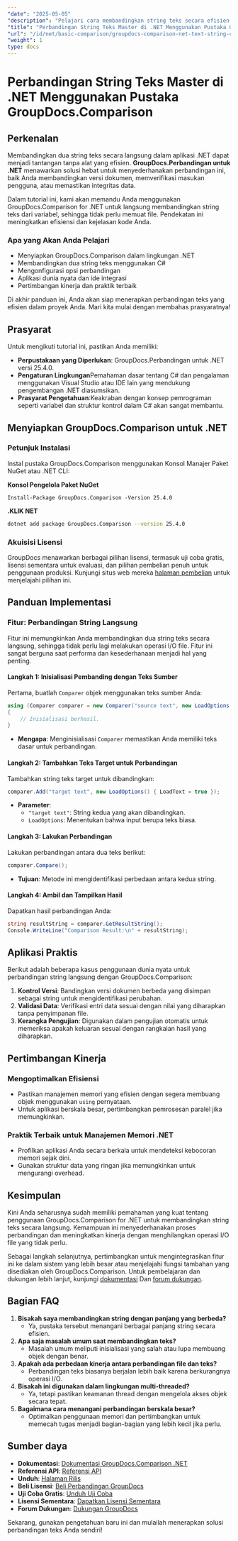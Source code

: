 ```yaml
---
"date": "2025-05-05"
"description": "Pelajari cara membandingkan string teks secara efisien dalam aplikasi .NET menggunakan pustaka GroupDocs.Comparison yang canggih. Sederhanakan kode Anda dengan tutorial terperinci ini."
"title": "Perbandingan String Teks Master di .NET Menggunakan Pustaka GroupDocs.Comparison"
"url": "/id/net/basic-comparison/groupdocs-comparison-net-text-string-compare/"
"weight": 1
type: docs
---
```

# Perbandingan String Teks Master di .NET Menggunakan Pustaka GroupDocs.Comparison

## Perkenalan

Membandingkan dua string teks secara langsung dalam aplikasi .NET dapat menjadi tantangan tanpa alat yang efisien. **GroupDocs.Perbandingan untuk .NET** menawarkan solusi hebat untuk menyederhanakan perbandingan ini, baik Anda membandingkan versi dokumen, memverifikasi masukan pengguna, atau memastikan integritas data.

Dalam tutorial ini, kami akan memandu Anda menggunakan GroupDocs.Comparison for .NET untuk langsung membandingkan string teks dari variabel, sehingga tidak perlu memuat file. Pendekatan ini meningkatkan efisiensi dan kejelasan kode Anda.

### Apa yang Akan Anda Pelajari
- Menyiapkan GroupDocs.Comparison dalam lingkungan .NET
- Membandingkan dua string teks menggunakan C#
- Mengonfigurasi opsi perbandingan
- Aplikasi dunia nyata dan ide integrasi
- Pertimbangan kinerja dan praktik terbaik

Di akhir panduan ini, Anda akan siap menerapkan perbandingan teks yang efisien dalam proyek Anda. Mari kita mulai dengan membahas prasyaratnya!

## Prasyarat

Untuk mengikuti tutorial ini, pastikan Anda memiliki:

- **Perpustakaan yang Diperlukan**: GroupDocs.Perbandingan untuk .NET versi 25.4.0.
- **Pengaturan Lingkungan**Pemahaman dasar tentang C# dan pengalaman menggunakan Visual Studio atau IDE lain yang mendukung pengembangan .NET diasumsikan.
- **Prasyarat Pengetahuan**:Keakraban dengan konsep pemrograman seperti variabel dan struktur kontrol dalam C# akan sangat membantu.

## Menyiapkan GroupDocs.Comparison untuk .NET

### Petunjuk Instalasi

Instal pustaka GroupDocs.Comparison menggunakan Konsol Manajer Paket NuGet atau .NET CLI:

**Konsol Pengelola Paket NuGet**
```shell
Install-Package GroupDocs.Comparison -Version 25.4.0
```

**.KLIK NET**
```bash
dotnet add package GroupDocs.Comparison --version 25.4.0
```

### Akuisisi Lisensi

GroupDocs menawarkan berbagai pilihan lisensi, termasuk uji coba gratis, lisensi sementara untuk evaluasi, dan pilihan pembelian penuh untuk penggunaan produksi. Kunjungi situs web mereka [halaman pembelian](https://purchase.groupdocs.com/buy) untuk menjelajahi pilihan ini.

## Panduan Implementasi

### Fitur: Perbandingan String Langsung

Fitur ini memungkinkan Anda membandingkan dua string teks secara langsung, sehingga tidak perlu lagi melakukan operasi I/O file. Fitur ini sangat berguna saat performa dan kesederhanaan menjadi hal yang penting.

#### Langkah 1: Inisialisasi Pembanding dengan Teks Sumber
Pertama, buatlah `Comparer` objek menggunakan teks sumber Anda:

```csharp
using (Comparer comparer = new Comparer("source text", new LoadOptions() { LoadText = true }))
{
    // Inisialisasi berhasil.
}
```
- **Mengapa**: Menginisialisasi `Comparer` memastikan Anda memiliki teks dasar untuk perbandingan.

#### Langkah 2: Tambahkan Teks Target untuk Perbandingan
Tambahkan string teks target untuk dibandingkan:

```csharp
comparer.Add("target text", new LoadOptions() { LoadText = true });
```
- **Parameter**:
  - `"target text"`: String kedua yang akan dibandingkan.
  - `LoadOptions`: Menentukan bahwa input berupa teks biasa.

#### Langkah 3: Lakukan Perbandingan
Lakukan perbandingan antara dua teks berikut:

```csharp
comparer.Compare();
```
- **Tujuan**: Metode ini mengidentifikasi perbedaan antara kedua string.

#### Langkah 4: Ambil dan Tampilkan Hasil
Dapatkan hasil perbandingan Anda:

```csharp
string resultString = comparer.GetResultString();
Console.WriteLine("Comparison Result:\n" + resultString);
```

## Aplikasi Praktis

Berikut adalah beberapa kasus penggunaan dunia nyata untuk perbandingan string langsung dengan GroupDocs.Comparison:

1. **Kontrol Versi**: Bandingkan versi dokumen berbeda yang disimpan sebagai string untuk mengidentifikasi perubahan.
2. **Validasi Data**: Verifikasi entri data sesuai dengan nilai yang diharapkan tanpa penyimpanan file.
3. **Kerangka Pengujian**: Digunakan dalam pengujian otomatis untuk memeriksa apakah keluaran sesuai dengan rangkaian hasil yang diharapkan.

## Pertimbangan Kinerja

### Mengoptimalkan Efisiensi
- Pastikan manajemen memori yang efisien dengan segera membuang objek menggunakan `using` pernyataan.
- Untuk aplikasi berskala besar, pertimbangkan pemrosesan paralel jika memungkinkan.

### Praktik Terbaik untuk Manajemen Memori .NET
- Profilkan aplikasi Anda secara berkala untuk mendeteksi kebocoran memori sejak dini.
- Gunakan struktur data yang ringan jika memungkinkan untuk mengurangi overhead.

## Kesimpulan

Kini Anda seharusnya sudah memiliki pemahaman yang kuat tentang penggunaan GroupDocs.Comparison for .NET untuk membandingkan string teks secara langsung. Kemampuan ini menyederhanakan proses perbandingan dan meningkatkan kinerja dengan menghilangkan operasi I/O file yang tidak perlu.

Sebagai langkah selanjutnya, pertimbangkan untuk mengintegrasikan fitur ini ke dalam sistem yang lebih besar atau menjelajahi fungsi tambahan yang disediakan oleh GroupDocs.Comparison. Untuk pembelajaran dan dukungan lebih lanjut, kunjungi [dokumentasi](https://docs.groupdocs.com/comparison/net/) Dan [forum dukungan](https://forum.groupdocs.com/c/comparison/).

## Bagian FAQ

1. **Bisakah saya membandingkan string dengan panjang yang berbeda?**
   - Ya, pustaka tersebut menangani berbagai panjang string secara efisien.
2. **Apa saja masalah umum saat membandingkan teks?**
   - Masalah umum meliputi inisialisasi yang salah atau lupa membuang objek dengan benar.
3. **Apakah ada perbedaan kinerja antara perbandingan file dan teks?**
   - Perbandingan teks biasanya berjalan lebih baik karena berkurangnya operasi I/O.
4. **Bisakah ini digunakan dalam lingkungan multi-threaded?**
   - Ya, tetapi pastikan keamanan thread dengan mengelola akses objek secara tepat.
5. **Bagaimana cara menangani perbandingan berskala besar?**
   - Optimalkan penggunaan memori dan pertimbangkan untuk memecah tugas menjadi bagian-bagian yang lebih kecil jika perlu.

## Sumber daya
- **Dokumentasi**: [Dokumentasi GroupDocs.Comparison .NET](https://docs.groupdocs.com/comparison/net/)
- **Referensi API**: [Referensi API](https://reference.groupdocs.com/comparison/net/)
- **Unduh**: [Halaman Rilis](https://releases.groupdocs.com/comparison/net/)
- **Beli Lisensi**: [Beli Perbandingan GroupDocs](https://purchase.groupdocs.com/buy)
- **Uji Coba Gratis**: [Unduh Uji Coba](https://releases.groupdocs.com/comparison/net/)
- **Lisensi Sementara**: [Dapatkan Lisensi Sementara](https://purchase.groupdocs.com/temporary-license/)
- **Forum Dukungan**: [Dukungan GroupDocs](https://forum.groupdocs.com/c/comparison/)

Sekarang, gunakan pengetahuan baru ini dan mulailah menerapkan solusi perbandingan teks Anda sendiri!